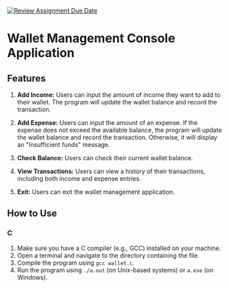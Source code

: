 [![Review Assignment Due Date](https://classroom.github.com/assets/deadline-readme-button-24ddc0f5d75046c5622901739e7c5dd533143b0c8e959d652212380cedb1ea36.svg)](https://classroom.github.com/a/hy8NMZUz)

# Wallet Management Console Application

## Features

1. **Add Income:** Users can input the amount of income they want to add to their wallet. The program will update the wallet balance and record the transaction.

2. **Add Expense:** Users can input the amount of an expense. If the expense does not exceed the available balance, the program will update the wallet balance and record the transaction. Otherwise, it will display an "Insufficient funds" message.

3. **Check Balance:** Users can check their current wallet balance.

4. **View Transactions:** Users can view a history of their transactions, including both income and expense entries.

5. **Exit:** Users can exit the wallet management application.

## How to Use

### C

1. Make sure you have a C compiler (e.g., GCC) installed on your machine.
2. Open a terminal and navigate to the directory containing the file.
3. Compile the program using `gcc wallet.c`.
4. Run the program using `./a.out` (on Unix-based systems) or `a.exe` (on Windows).
